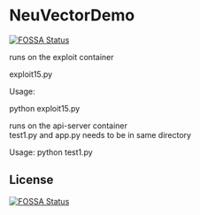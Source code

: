 # NeuVectorDemo
[![FOSSA Status](https://app.fossa.io/api/projects/git%2Bgithub.com%2Fchiphwang%2FNeuVectorDemo.svg?type=shield)](https://app.fossa.io/projects/git%2Bgithub.com%2Fchiphwang%2FNeuVectorDemo?ref=badge_shield)



runs on the exploit container

exploit15.py

Usage:

python exploit15.py <username> <password> <ip address of a controller>
  
  
runs on the api-server container  
test1.py and app.py needs to be in same directory


Usage:
python test1.py <username> <password> <ip address of a controller>


## License
[![FOSSA Status](https://app.fossa.io/api/projects/git%2Bgithub.com%2Fchiphwang%2FNeuVectorDemo.svg?type=large)](https://app.fossa.io/projects/git%2Bgithub.com%2Fchiphwang%2FNeuVectorDemo?ref=badge_large)